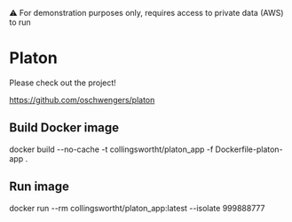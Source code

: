 ⚠️ For demonstration purposes only, requires access to private data (AWS) to run

# Platon
Please check out the project!

https://github.com/oschwengers/platon

## Build Docker image
docker build --no-cache -t collingswortht/platon_app -f Dockerfile-platon-app .

## Run image
docker run --rm collingswortht/platon_app:latest --isolate 999888777
